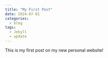 ```yaml
---
title: "My First Post"
date: 2024-07-01
categories:
  - blog
tags:
  - Jekyll
  - update
---
```


This is my first post on my new personal website!